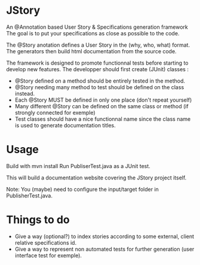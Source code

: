# JStory
An @Annotation based User Story &amp; Specifications generation framework
The goal is to put your specifications as close as possible to the code.

The @Story anotation defines a User Story in the (why, who, what) format.
The generators then build html documentation from the source code.

The framework is designed to promote functionnal tests before starting to develop new features.
The developper should first create (JUnit) classes :
- @Story defined on a method should be entirely tested in the method.
- @Story needing many method to test should be defined on the class instead.
- Each @Story MUST be defined in only one place (don't repeat yourself)
- Many different @Story can be defined on the same class or method (if strongly connected for exemple)
- Test classes should have a nice functionnal name since the class name is used to generate documentation titles.

# Usage
Build with mvn install
Run PubliserTest.java as a JUnit test.

This will build a documentation website covering the JStory project itself.

Note: You (maybe) need to configure the input/target folder in PublisherTest.java.

# Things to do
- Give a way (optional?) to index stories according to some external, client relative specifications id.
- Give a way to represent non automated tests for further generation (user interface test for exemple).
